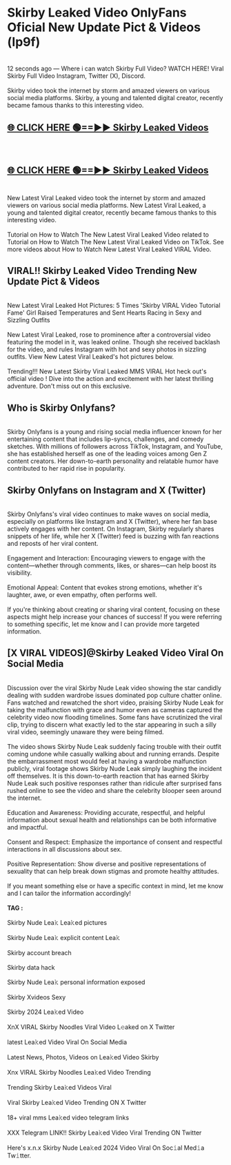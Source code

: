 # Skirby Leaked Video OnlyFans Oficial New Update Pict & Videos (lp9f)
<br>
12 seconds ago — Where i can watch Skirby Full Video? WATCH HERE! Viral Skirby Full Video Instagram, Twitter (X), Discord.
<br><br>
Skirby video took the internet by storm and amazed viewers on various social media platforms. Skirby, a young and talented digital creator, recently became famous thanks to this interesting video.
<br>
<h2><a href="https://play.trustnlinepharmacy.us?title=Skirby">🌐 CLICK HERE 🟢==►► Skirby Leaked Videos</a></h2>
<br>
<h2><a href="https://play.trustnlinepharmacy.us?title=Skirby">🌐 CLICK HERE 🟢==►► Skirby Leaked Videos</a></h2>
<br>
New Latest Viral Leaked video took the internet by storm and amazed viewers on various social media platforms. New Latest Viral Leaked, a young and talented digital creator, recently became famous thanks to this interesting video.
<br><br>
Tutorial on How to Watch The New Latest Viral Leaked Video related to Tutorial on How to Watch The New Latest Viral Leaked Video on TikTok. See more videos about How to Watch New Latest Viral Leaked VIRAL Video.
<br>
<h2>VIRAL!! Skirby Leaked Video Trending New Update Pict & Videos</h2>
<br>
New Latest Viral Leaked Hot Pictures: 5 Times 'Skirby VIRAL Video Tutorial Fame' Girl Raised Temperatures and Sent Hearts Racing in Sexy and Sizzling Outfits
<br><br>
New Latest Viral Leaked, rose to prominence after a controversial video featuring the model in it, was leaked online. Though she received backlash for the video, and rules Instagram with hot and sexy photos in sizzling outfits. View New Latest Viral Leaked's hot pictures below.
<br><br>
Trending!!! New Latest Skirby Viral Leaked MMS VIRAL Hot heck out's official video ! Dive into the action and excitement with her latest thrilling adventure. Don't miss out on this exclusive.
<br>
<h2>Who is Skirby Onlyfans?</h2>
<br>
Skirby Onlyfans is a young and rising social media influencer known for her entertaining content that includes lip-syncs, challenges, and comedy sketches. With millions of followers across TikTok, Instagram, and YouTube, she has established herself as one of the leading voices among Gen Z content creators. Her down-to-earth personality and relatable humor have contributed to her rapid rise in popularity.
<br>
<h2>Skirby Onlyfans on Instagram and X (Twitter)</h2>
<br>
Skirby Onlyfans's viral video continues to make waves on social media, especially on platforms like Instagram and X (Twitter), where her fan base actively engages with her content. On Instagram, Skirby regularly shares snippets of her life, while her X (Twitter) feed is buzzing with fan reactions and reposts of her viral content.
<br><br>
Engagement and Interaction: Encouraging viewers to engage with the content—whether through comments, likes, or shares—can help boost its visibility.
<br><br>
Emotional Appeal: Content that evokes strong emotions, whether it's laughter, awe, or even empathy, often performs well.
<br><br>
If you're thinking about creating or sharing viral content, focusing on these aspects might help increase your chances of success! If you were referring to something specific, let me know and I can provide more targeted information.
<br>
<h2>[X VIRAL VIDEOS]@Skirby Leaked Video Viral On Social Media</h2>
<br>
Discussion over the viral Skirby Nude Leak video showing the star candidly dealing with sudden wardrobe issues dominated pop culture chatter online. Fans watched and rewatched the short video, praising Skirby Nude Leak for taking the malfunction with grace and humor even as cameras captured the celebrity video now flooding timelines. Some fans have scrutinized the viral clip, trying to discern what exactly led to the star appearing in such a silly viral video, seemingly unaware they were being filmed.
<br><br>
The video shows Skirby Nude Leak suddenly facing trouble with their outfit coming undone while casually walking about and running errands. Despite the embarrassment most would feel at having a wardrobe malfunction publicly, viral footage shows Skirby Nude Leak simply laughing the incident off themselves. It is this down-to-earth reaction that has earned Skirby Nude Leak such positive responses rather than ridicule after surprised fans rushed online to see the video and share the celebrity blooper seen around the internet.
<br><br>
Education and Awareness: Providing accurate, respectful, and helpful information about sexual health and relationships can be both informative and impactful.
<br><br>
Consent and Respect: Emphasize the importance of consent and respectful interactions in all discussions about sex.
<br><br>
Positive Representation: Show diverse and positive representations of sexuality that can help break down stigmas and promote healthy attitudes.
<br><br>
If you meant something else or have a specific context in mind, let me know and I can tailor the information accordingly!
<br><br>
<strong>TAG :</strong>
<br><br>
Skirby Nude Lea𝚔 Lea𝚔ed pictures
<br><br>
Skirby Nude Lea𝚔 explicit content Lea𝚔
<br><br>
Skirby account breach
<br><br>
Skirby data hack
<br><br>
Skirby Nude Lea𝚔 personal information exposed
<br><br>
Skirby Xvideos Sexy
<br><br>
Skirby 2024 Lea𝚔ed Video
<br><br>
XnX VIRAL Skirby Noodles Viral Video L𝚎aked on X Twitter
<br><br>
latest Lea𝚔ed Video Viral On Social Media
<br><br>
Latest News, Photos, Videos on Lea𝚔ed Video Skirby
<br><br>
Xnx VIRAL Skirby Noodles Lea𝚔ed Video Trending
<br><br>
Trending Skirby Lea𝚔ed Videos Viral
<br><br>
Viral Skirby Lea𝚔ed Video Trending ON X Twitter
<br><br>
18+ viral mms Lea𝚔ed video telegram links
<br><br>
XXX Telegram LINK!! Skirby Lea𝚔ed Video Viral Trending ON Twitter
<br><br>
Here's x.n.x Skirby Nude Lea𝚔ed 2024 Video Viral On Soc𝚒al Med𝚒a Tw𝚒tter.